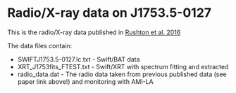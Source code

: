 # Radio/X-ray data on J1753.5-0127

This is the radio/X-ray data published in [Rushton et al. 2016](http://adsabs.harvard.edu/abs/2016MNRAS.463..628R "Disc-jet quenching of the galactic black hole Swift J1753.5-0127")

The data files contain:

* SWIFTJ1753.5-0127.lc.txt - Swift/BAT data
* XRT_J1753fits_FTEST.txt - Swift/XRT with spectrum fitting and extracted
* radio_data.dat - The radio data taken from previous published data (see paper link above!) and monitoring with AMI-LA

